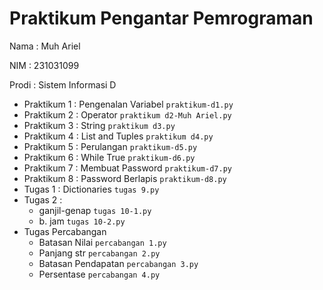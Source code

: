 # Praktikum Pengantar Pemrograman
<p> Nama : Muh Ariel </p>
<p> NIM : 231031099 </p>
<p> Prodi : Sistem Informasi D </p>
  
* Praktikum 1 : Pengenalan Variabel
  `praktikum-d1.py`
* Praktikum 2 : Operator
  `praktikum d2-Muh Ariel.py`
* Praktikum 3 : String
  `praktikum d3.py`
* Praktikum 4 : List and Tuples
  `praktikum d4.py`
* Praktikum 5 : Perulangan
  `praktikum-d5.py`
* Praktikum 6 : While True
  `praktikum-d6.py`
* Praktikum 7 : Membuat Password
 `praktikum-d7.py`
* Praktikum 8 : Password Berlapis
  `praktikum-d8.py`
* Tugas 1 : Dictionaries
  `tugas 9.py`
* Tugas 2 :
    * ganjil-genap
 `tugas 10-1.py`
    * b. jam
  `tugas 10-2.py`
* Tugas Percabangan
    * Batasan Nilai
 `percabangan 1.py`
   * Panjang str
  `percabangan 2.py`
   * Batasan Pendapatan
  `percabangan 3.py`
   * Persentase
  `percabangan 4.py`
